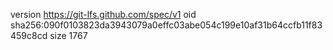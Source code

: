 version https://git-lfs.github.com/spec/v1
oid sha256:090f0103823da3943079a0effc03abe054c199e10af31b64ccfb11f83459c8cd
size 1767
